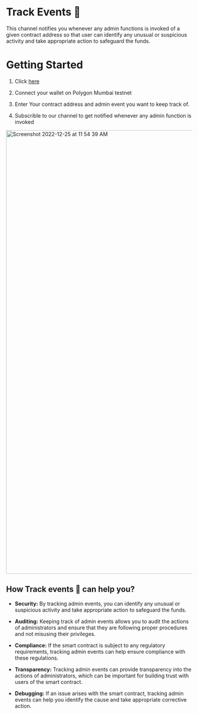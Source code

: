 
# Track Events 🔎

This channel notifies you whenever any admin functions is invoked of a given contract address so that user can identify any unusual or suspicious activity and take appropriate action to safeguard the funds.

# Getting Started

1. Click <a href="https://ishitarastogi.github.io/admin-notification/">here</a>

2. Connect your wallet on Polygon Mumbai testnet

3. Enter Your contract address and admin event you want to keep track of.

4. Subscrible to our channel to get notified whenever any admin function is invoked 

<img width="1201" alt="Screenshot 2022-12-25 at 11 54 39 AM" src="https://user-images.githubusercontent.com/46647968/209458888-caf52cb2-b438-456c-8d6c-b9f04972324a.png">

## How Track events 🔎 can help you?

- **Security:** By tracking admin events, you can identify any unusual or suspicious activity and take appropriate action to safeguard the funds.

- **Auditing:** Keeping track of admin events allows you to audit the actions of administrators and ensure that they are following proper procedures and not misusing their privileges.

- **Compliance:** If the smart contract is subject to any regulatory requirements, tracking admin events can help ensure compliance with these regulations.

- **Transparency:** Tracking admin events can provide transparency into the actions of administrators, which can be important for building trust with users of the smart contract.

- **Debugging:** If an issue arises with the smart contract, tracking admin events can help you identify the cause and take appropriate corrective action.


